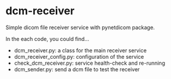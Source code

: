 # dcm-receiver
Simple dicom file receiver service with pynetdicom package.

In the each code, you could find...
- dcm_receiver.py: a class for the main receiver service
- dcm_receiver_config.py: configuration of the service
- check_dcm_receiver.py: service health-check and re-running
- dcm_sender.py: send a dcm file to test the receiver
